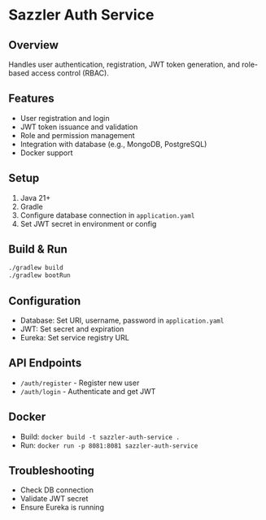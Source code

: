 # Sazzler Auth Service

## Overview
Handles user authentication, registration, JWT token generation, and role-based access control (RBAC).

## Features
- User registration and login
- JWT token issuance and validation
- Role and permission management
- Integration with database (e.g., MongoDB, PostgreSQL)
- Docker support

## Setup
1. Java 21+
2. Gradle
3. Configure database connection in `application.yaml`
4. Set JWT secret in environment or config

## Build & Run
```bash
./gradlew build
./gradlew bootRun
```

## Configuration
- Database: Set URI, username, password in `application.yaml`
- JWT: Set secret and expiration
- Eureka: Set service registry URL

## API Endpoints
- `/auth/register` - Register new user
- `/auth/login` - Authenticate and get JWT

## Docker
- Build: `docker build -t sazzler-auth-service .`
- Run: `docker run -p 8081:8081 sazzler-auth-service`

## Troubleshooting
- Check DB connection
- Validate JWT secret
- Ensure Eureka is running

